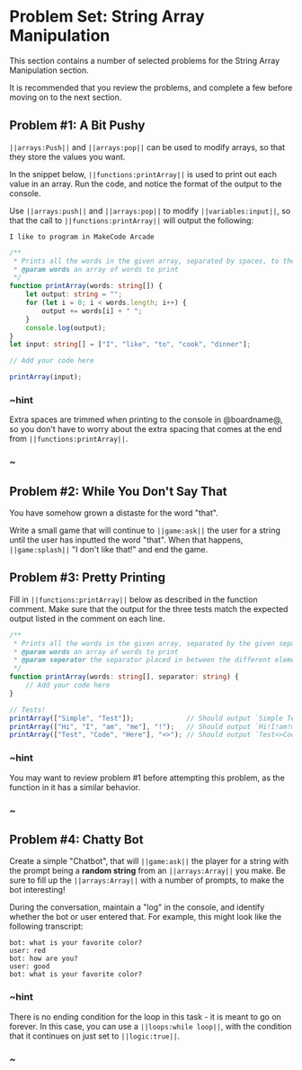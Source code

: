 # Problem Set: String Array Manipulation

This section contains a number of selected problems for the String Array Manipulation section.

It is recommended that you review the problems, and complete a few before moving on to the next section.

## Problem #1: A Bit Pushy

``||arrays:Push||`` and ``||arrays:pop||`` can be used to modify arrays, so that they store the values you want. 

In the snippet below, ``||functions:printArray||`` is used to print out each value in an array. Run the code, and notice the format of the output to the console.

Use ``||arrays:push||`` and ``||arrays:pop||`` to modify ``||variables:input||``, so that the call to ``||functions:printArray||`` will output the following:

``I like to program in MakeCode Arcade``

```typescript
/**
 * Prints all the words in the given array, separated by spaces, to the console
 * @param words an array of words to print
 */
function printArray(words: string[]) {
    let output: string = "";
    for (let i = 0; i < words.length; i++) {
        output += words[i] + " ";
    }
    console.log(output);
}
let input: string[] = ["I", "like", "to", "cook", "dinner"];

// Add your code here

printArray(input);
```

### ~hint

Extra spaces are trimmed when printing to the console in @boardname@, so you don't have to worry about the extra spacing that comes at the end from ``||functions:printArray||``.

### ~

## Problem #2: While You Don't Say That

You have somehow grown a distaste for the word "that".

Write a small game that will continue to ``||game:ask||`` the user for a string until the user has inputted the word "that". When that happens, ``||game:splash||`` "I don't like that!" and end the game.

## Problem #3: Pretty Printing

Fill in ``||functions:printArray||`` below as described in the function comment. Make sure that the output for the three tests match the expected output listed in the comment on each line.

```typescript
/**
 * Prints all the words in the given array, separated by the given separator, to the console
 * @param words an array of words to print
 * @param seperator the separator placed in between the different elements of the array
 */
function printArray(words: string[], separator: string) {
    // Add your code here
}

// Tests!
printArray(["Simple", "Test"]);             // Should output `Simple Test`
printArray(["Hi", "I", "am", "me"], "!");   // Should output `Hi!I!am!me`
printArray(["Test", "Code", "Here"], "<>"); // Should output `Test<>Code<>Here`
```

### ~hint

You may want to review problem #1 before attempting this problem, as the function in it has a similar behavior.

### ~

## Problem #4: Chatty Bot

Create a simple "Chatbot", that will ``||game:ask||`` the player for a string with the prompt being a **random string** from an ``||arrays:Array||`` you make. Be sure to fill up the ``||arrays:Array||`` with a number of prompts, to make the bot interesting!

During the conversation, maintain a "log" in the console, and identify whether the bot or user entered that. For example, this might look like the following transcript:

```
bot: what is your favorite color?
user: red
bot: how are you?
user: good
bot: what is your favorite color?
```

### ~hint

There is no ending condition for the loop in this task - it is meant to go on forever. In this case, you can use a ``||loops:while loop||``, with the condition that it continues on just set to ``||logic:true||``. 

### ~
